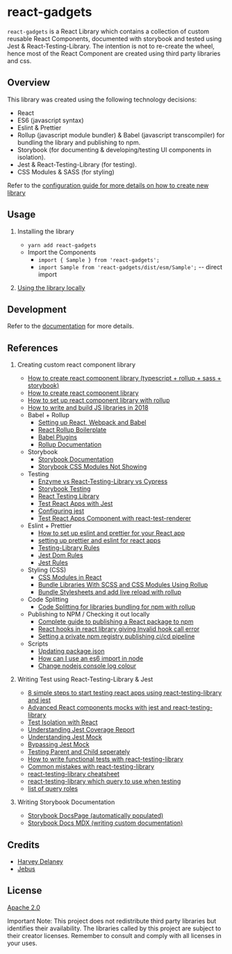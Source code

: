 # react-gadgets

`react-gadgets` is a React Library which contains a collection of custom reusable React Components, documented with storybook and tested using Jest &amp; React-Testing-Library. The intention is not to re-create the wheel, hence most of the React Component are created using third party libraries and css.

## Overview

This library was created using the following technology decisions:

-   React
-   ES6 (javascript syntax)
-   Eslint & Prettier
-   Rollup (javascript module bundler) & Babel (javascript transcompiler) for bundling the library and publishing to npm.
-   Storybook (for documenting & developing/testing UI components in isolation).
-   Jest & React-Testing-Library (for testing).
-   CSS Modules & SASS (for styling)

Refer to the [configuration guide for more details on how to create new library](./doc/CREATE_NEW_LIBRARY.md)

## Usage

1. Installing the library
    - `yarn add react-gadgets`
    - Import the Components
        - `import { Sample } from 'react-gadgets';`
        - `import Sample from 'react-gadgets/dist/esm/Sample';` -- direct import

2. [Using the library locally](./doc/README.md#4-testing-the-library-locally)

## Development

Refer to the [documentation](./doc/README.md) for more details.

## References

1. Creating custom react component library
    - [How to create react component library (typescript + rollup + sass + storybook)](https://blog.harveydelaney.com/creating-your-own-react-component-library/)
    - [How to create react component library](https://medium.com/better-programming/lets-build-react-components-library-part-3-b2e7aec478a2)
    - [How to set up react component library with rollup](https://medium.com/grandata-engineering/how-i-set-up-a-react-component-library-with-rollup-be6ccb700333)
    - [How to write and build JS libraries in 2018](https://medium.com/@kelin2025/so-you-wanna-use-es6-modules-714f48b3a953)
    - Babel + Rollup
        - [Setting up React, Webpack and Babel](https://www.valentinog.com/blog/babel/)
        - [React Rollup Boilerplate](https://github.com/KaiHotz/react-rollup-boilerplate)
        - [Babel Plugins](https://babeljs.io/docs/en/plugins/)
        - [Rollup Documentation](https://rollupjs.org/guide/en/#creating-your-first-bundle)
    - Storybook
        - [Storybook Documentation](https://storybook.js.org/docs/basics/introduction/)
        - [Storybook CSS Modules Not Showing](https://github.com/storybookjs/storybook/issues/6055)
    - Testing
        - [Enzyme vs React-Testing-Library vs Cypress](https://medium.com/javascript-in-plain-english/i-tested-a-react-app-with-jest-testing-library-and-cypress-here-are-the-differences-3192eae03850)
        - [Storybook Testing](https://storybook.js.org/docs/testing/react-ui-testing/)
        - [React Testing Library](https://testing-library.com/docs/react-testing-library/intro)
        - [Test React Apps with Jest](https://jestjs.io/docs/en/tutorial-react)
        - [Configuring jest](https://jestjs.io/docs/en/configuration)
        - [Test React Apps Component with react-test-renderer](https://www.valentinog.com/blog/testing-react/)
    - Eslint + Prettier
        - [How to set up eslint and prettier for your React app](https://thomlom.dev/setup-eslint-prettier-react/)
        - [setting up prettier and eslint for react apps](https://medium.com/dubizzletechblog/setting-up-prettier-and-eslint-for-js-and-react-apps-bbc779d29062)
        - [Testing-Library Rules](https://github.com/testing-library/eslint-plugin-testing-library)
        - [Jest Dom Rules](https://github.com/testing-library/eslint-plugin-jest-dom)
        - [Jest Rules](https://www.npmjs.com/package/eslint-plugin-jest)
    - Styling (CSS)
        - [CSS Modules in React](https://programmingwithmosh.com/react/css-modules-react/)
        - [Bundle Libraries With SCSS and CSS Modules Using Rollup](https://florian.ec/blog/rollup-scss-css-modules/)
        - [Bundle Stylesheets and add live reload with rollup](https://www.learnwithjason.dev/blog/learn-rollup-css/)
    - Code Splitting
        - [Code Splitting for libraries bundling for npm with rollup](https://levelup.gitconnected.com/code-splitting-for-libraries-bundling-for-npm-with-rollup-1-0-2522c7437697)
    - Publishing to NPM / Checking it out locally
        - [Complete guide to publishing a React package to npm](https://blog.logrocket.com/the-complete-guide-to-publishing-a-react-package-to-npm/)
        - [React hooks in react library giving Invalid hook call error](https://stackoverflow.com/questions/56021112/react-hooks-in-react-library-giving-invalid-hook-call-error)
        - [Setting a private npm registry publishing ci/cd pipeline](https://blog.harveydelaney.com/setting-up-a-private-npm-registry-publishing-ci-cd-pipeline/)
    - Scripts
        - [Updating package.json](https://stackoverflow.com/questions/10685998/how-to-update-a-value-in-a-json-file-and-save-it-through-node-js)
        - [How can I use an es6 import in node](https://stackoverflow.com/questions/45854169/how-can-i-use-an-es6-import-in-node)
        - [Change nodejs console log colour](https://stackoverflow.com/questions/9781218/how-to-change-node-jss-console-font-color)

2. Writing Test using React-Testing-Library & Jest
    - [8 simple steps to start testing react apps using react-testing-library and jest](https://www.freecodecamp.org/news/8-simple-steps-to-start-testing-react-apps-using-react-testing-library-and-jest/)
    - [Advanced React components mocks with jest and react-testing-library](https://medium.com/@ericdcobb/advanced-react-component-mocks-with-jest-and-react-testing-library-f1ae8838400b)
    - [Test Isolation with React](https://kentcdodds.com/blog/test-isolation-with-react)
    - [Understanding Jest Coverage Report](https://medium.com/@krishankantsinghal/how-to-read-test-coverage-report-generated-using-jest-c2d1cb70da8b)
    - [Understanding Jest Mock](https://medium.com/@rickhanlonii/understanding-jest-mocks-f0046c68e53c)
    - [Bypassing Jest Mock](https://jestjs.io/docs/en/bypassing-module-mocks)
    - [Testing Parent and Child seperately](https://github.com/testing-library/react-testing-library/issues/167)
    - [How to write functional tests with react-testing-library](https://blog.echobind.com/writing-functional-tests-with-react-testing-library-part-1-470870ee1a6)
    - [Common mistakes with react-testing-library](https://kentcdodds.com/blog/common-mistakes-with-react-testing-library)
    - [react-testing-library cheatsheet](https://testing-library.com/docs/react-testing-library/cheatsheet)
    - [react-testing-library which query to use when testing](https://testing-library.com/docs/guide-which-query)
    - [list of query roles](https://developer.mozilla.org/en-US/docs/Web/Accessibility/ARIA/ARIA_Techniques#Roles)

3. Writing Storybook Documentation
    - [Storybook DocsPage (automatically populated)](https://github.com/storybookjs/storybook/blob/master/addons/docs/docs/docspage.md)
    - [Storybook Docs MDX (writing custom documentation)](https://github.com/storybookjs/storybook/blob/master/addons/docs/docs/mdx.md)

## Credits

- [Harvey Delaney](https://github.com/HarveyD/react-component-library)
- [Jebus](https://medium.com/@jebus)

## License

[Apache 2.0](LICENSE)

Important Note: This project does not redistribute third party libraries but identifies their availability. The libraries called by this project are subject to their creator licenses. Remember to consult and comply with all licenses in your uses.
